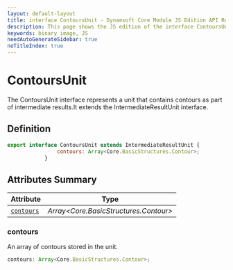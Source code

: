 ```yaml
---
layout: default-layout
title: interface ContoursUnit - Dynamsoft Core Module JS Edition API Reference
description: This page shows the JS edition of the interface ContoursUnit in Dynamsoft Core Module.
keywords: binary image, JS
needAutoGenerateSidebar: true
noTitleIndex: true
---
```


# ContoursUnit

The ContoursUnit interface represents a unit that contains contours as part of intermediate results.It extends the IntermediateResultUnit interface.

## Definition

```js
export interface ContoursUnit extends IntermediateResultUnit {
                contours: Array<Core.BasicStructures.Contour>;
            }
```

## Attributes Summary

| Attribute               | Type |
|----------------------|-------------|
| [`contours`](#contours) | *Array<Core.BasicStructures.Contour>* |

### contours

An array of contours stored in the unit.

```js
contours: Array<Core.BasicStructures.Contour>;
```
